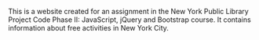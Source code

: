This is a website created for an assignment in the New York Public Library Project Code Phase II: JavaScript, jQuery and Bootstrap course.  It contains information about free activities in New York City.
